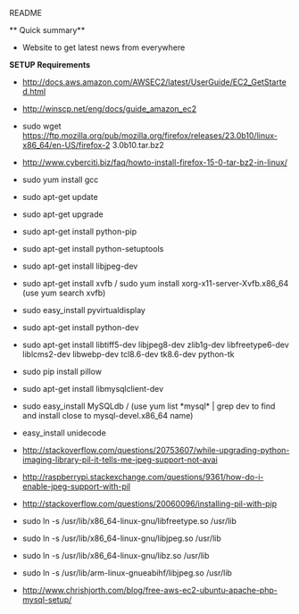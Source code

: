 README 

** Quick summary**

* Website to get latest news from everywhere


**SETUP Requirements**

* http://docs.aws.amazon.com/AWSEC2/latest/UserGuide/EC2_GetStarted.html
* http://winscp.net/eng/docs/guide_amazon_ec2
* sudo wget https://ftp.mozilla.org/pub/mozilla.org/firefox/releases/23.0b10/linux-x86_64/en-US/firefox-2 3.0b10.tar.bz2
* http://www.cyberciti.biz/faq/howto-install-firefox-15-0-tar-bz2-in-linux/
* sudo yum install gcc
* sudo apt-get update
* sudo apt-get upgrade
* sudo apt-get install python-pip
* sudo apt-get install python-setuptools
* sudo apt-get install libjpeg-dev
* sudo apt-get install xvfb / sudo yum install xorg-x11-server-Xvfb.x86_64 (use yum search xvfb)
* sudo easy_install pyvirtualdisplay
* sudo apt-get install python-dev
* sudo apt-get install libtiff5-dev libjpeg8-dev zlib1g-dev libfreetype6-dev liblcms2-dev libwebp-dev tcl8.6-dev tk8.6-dev python-tk

* sudo pip install pillow
* sudo apt-get install libmysqlclient-dev
*  sudo easy_install  MySQLdb / (use yum list \*mysql\* | grep dev to find and install close to mysql-devel.x86_64 name)
* easy_install unidecode
* http://stackoverflow.com/questions/20753607/while-upgrading-python-imaging-library-pil-it-tells-me-jpeg-support-not-avai
* http://raspberrypi.stackexchange.com/questions/9361/how-do-i-enable-jpeg-support-with-pil
* http://stackoverflow.com/questions/20060096/installing-pil-with-pip
* sudo ln -s /usr/lib/x86_64-linux-gnu/libfreetype.so /usr/lib
* sudo ln -s /usr/lib/x86_64-linux-gnu/libjpeg.so /usr/lib
* sudo ln -s /usr/lib/x86_64-linux-gnu/libz.so /usr/lib
* sudo ln -s /usr/lib/arm-linux-gnueabihf/libjpeg.so /usr/lib
* http://www.chrishjorth.com/blog/free-aws-ec2-ubuntu-apache-php-mysql-setup/